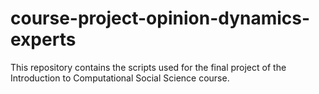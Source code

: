 # course-project-opinion-dynamics-experts
This repository contains the scripts used for the final project of the Introduction to Computational Social Science course.
